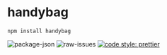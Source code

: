 # handybag
`npm install handybag`

![package-json](https://img.shields.io/npm/v/handybag?style=for-the-badge)
![raw-issues](https://img.shields.io/github/issues-raw/thewilloftheshadow/handybag?style=for-the-badge)
[![code style: prettier](https://img.shields.io/badge/code_style-prettier-ff69b4.svg?style=for-the-badge)](https://github.com/prettier/prettier)

